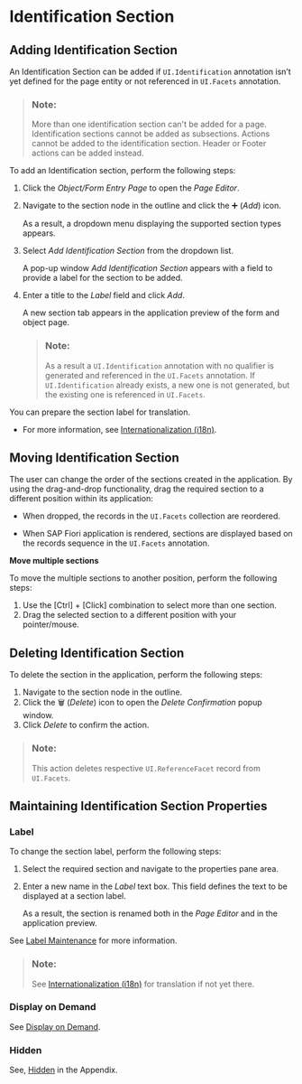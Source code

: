 <!-- loiob83f501a5b284e768a8e2ed53ea98428 -->

<link rel="stylesheet" type="text/css" href="../css/sap-icons.css"/>

# Identification Section



<a name="loiob83f501a5b284e768a8e2ed53ea98428__section_d3x_4sx_xrb"/>

## Adding Identification Section

An Identification Section can be added if `UI.Identification` annotation isn’t yet defined for the page entity or not referenced in `UI.Facets` annotation.

> ### Note:  
> More than one identification section can't be added for a page. Identification sections cannot be added as subsections. Actions cannot be added to the identification section. Header or Footer actions can be added instead.

To add an Identification section, perform the following steps:

1.  Click the *Object/Form Entry Page* to open the *Page Editor*.
2.  Navigate to the section node in the outline and click the :heavy_plus_sign: \(*Add*\) icon.

    As a result, a dropdown menu displaying the supported section types appears.

3.  Select *Add Identification Section* from the dropdown list.

    A pop-up window *Add Identification Section* appears with a field to provide a label for the section to be added.

4.  Enter a title to the *Label* field and click *Add*.

    A new section tab appears in the application preview of the form and object page.

    > ### Note:  
    > As a result a `UI.Identification` annotation with no qualifier is generated and referenced in the `UI.Facets` annotation. If `UI.Identification` already exists, a new one is not generated, but the existing one is referenced in `UI.Facets`.


You can prepare the section label for translation.

-   For more information, see [Internationalization \(i18n\)](internationalization-i18n-eb427f2.md).




<a name="loiob83f501a5b284e768a8e2ed53ea98428__section_udp_pxx_xrb"/>

## Moving Identification Section

The user can change the order of the sections created in the application. By using the drag-and-drop functionality, drag the required section to a different position within its application:

-   When dropped, the records in the `UI.Facets` collection are reordered.

-   When SAP Fiori application is rendered, sections are displayed based on the records sequence in the `UI.Facets` annotation.


**Move multiple sections**

To move the multiple sections to another position, perform the following steps:

1.  Use the [Ctrl\] + [Click\]  combination to select more than one section.
2.  Drag the selected section to a different position with your pointer/mouse.



<a name="loiob83f501a5b284e768a8e2ed53ea98428__section_yjl_s5b_zrb"/>

## Deleting Identification Section

To delete the section in the application, perform the following steps:

1.  Navigate to the section node in the outline.
2.  Click the :wastebasket: \(*Delete*\) icon to open the *Delete Confirmation* popup window.
3.  Click *Delete* to confirm the action.

> ### Note:  
> This action deletes respective `UI.ReferenceFacet` record from `UI.Facets`.



<a name="loiob83f501a5b284e768a8e2ed53ea98428__section_dpk_pp2_s5b"/>

## Maintaining Identification Section Properties



### Label

To change the section label, perform the following steps:

1.  Select the required section and navigate to the properties pane area.
2.  Enter a new name in the *Label* text box. This field defines the text to be displayed at a section label.

    As a result, the section is renamed both in the *Page Editor* and in the application preview.


See [Label Maintenance](appendix-457f2e9.md#loiod44832d99bdf4f73ba14cdbb16dc9301) for more information.

> ### Note:  
> See [Internationalization \(i18n\)](internationalization-i18n-eb427f2.md) for translation if not yet there.



### Display on Demand

See [Display on Demand](form-section-4102b3d.md#loio4102b3d63d9047c881108e6f0caae15e__displayondemand).



### Hidden

See, [Hidden](appendix-457f2e9.md#loiof7ad71792a0044d6b6172f078827bdc0) in the Appendix.

